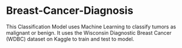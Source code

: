 # Breast-Cancer-Diagnosis
This Classification Model uses Machine Learning to classify tumors as malignant or benign. It uses the Wisconsin Diagnostic Breast Cancer (WDBC) dataset on Kaggle to train and test to model. 

